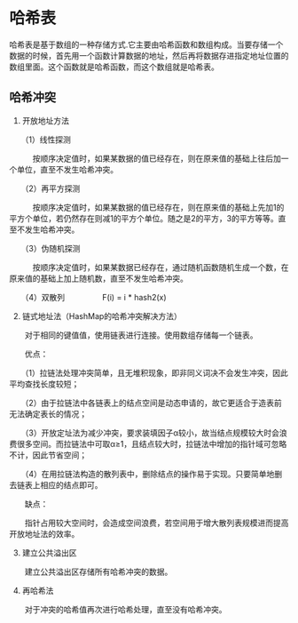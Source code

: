 # 哈希表

哈希表是基于数组的一种存储方式.它主要由哈希函数和数组构成。当要存储一个数据的时候，首先用一个函数计算数据的地址，然后再将数据存进指定地址位置的数组里面。这个函数就是哈希函数，而这个数组就是哈希表。

## 哈希冲突

1. 开放地址方法

　　（1）线性探测

　　　按顺序决定值时，如果某数据的值已经存在，则在原来值的基础上往后加一个单位，直至不发生哈希冲突。　

　　（2）再平方探测

　　　按顺序决定值时，如果某数据的值已经存在，则在原来值的基础上先加1的平方个单位，若仍然存在则减1的平方个单位。随之是2的平方，3的平方等等。直至不发生哈希冲突。

　　（3）伪随机探测

　　　按顺序决定值时，如果某数据已经存在，通过随机函数随机生成一个数，在原来值的基础上加上随机数，直至不发生哈希冲突。

　　（4）双散列
　　
　　 F(i) = i * hash2(x)

2. 链式地址法（HashMap的哈希冲突解决方法）

　　对于相同的键值值，使用链表进行连接。使用数组存储每一个链表。

　　优点：

　　（1）拉链法处理冲突简单，且无堆积现象，即非同义词决不会发生冲突，因此平均查找长度较短；

　　（2）由于拉链法中各链表上的结点空间是动态申请的，故它更适合于造表前无法确定表长的情况；

　　（3）开放定址法为减少冲突，要求装填因子α较小，故当结点规模较大时会浪费很多空间。而拉链法中可取α≥1，且结点较大时，拉链法中增加的指针域可忽略不计，因此节省空间；

　　（4）在用拉链法构造的散列表中，删除结点的操作易于实现。只要简单地删去链表上相应的结点即可。

　　缺点：

　　指针占用较大空间时，会造成空间浪费，若空间用于增大散列表规模进而提高开放地址法的效率。

3. 建立公共溢出区

　　建立公共溢出区存储所有哈希冲突的数据。

4. 再哈希法

　　对于冲突的哈希值再次进行哈希处理，直至没有哈希冲突。